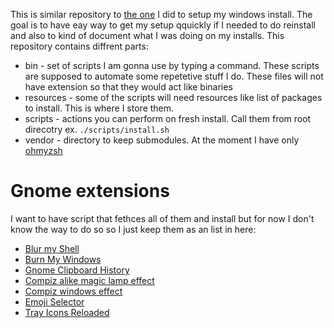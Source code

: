 This is similar repository to [the one](https://github.com/filipizydorczyk/windows-preparator) I did to setup my windows install. The goal is to have eay way to get my setup qquickly if I needed to do reinstall and also to kind of document what I was doing on my installs. This repository contains diffrent parts:

-   bin - set of scripts I am gonna use by typing a command. These scripts are supposed to automate some repetetive stuff I do. These files will not have extension so that they would act like binaries
-   resources - some of the scripts will need resources like list of packages to install. This is where I store them.
-   scripts - actions you can perform on fresh install. Call them from root direcotry ex. `./scripts/install.sh`
-   vendor - directory to keep submodules. At the moment I have only [ohmyzsh](https://github.com/ohmyzsh/ohmyzsh)

# Gnome extensions

I want to have script that fethces all of them and install but for now I don't know the way to do so so I just keep them as an list in here:

-   [Blur my Shell](https://github.com/aunetx/blur-my-shell)
-   [Burn My Windows](https://github.com/Schneegans/Burn-My-Windows)
-   [Gnome Clipboard History](https://github.com/SUPERCILEX/gnome-clipboard-history)
-   [Compiz alike magic lamp effect](https://github.com/hermes83/compiz-alike-magic-lamp-effect)
-   [Compiz windows effect](https://github.com/hermes83/compiz-windows-effect)
-   [Emoji Selector](https://github.com/maoschanz/emoji-selector-for-gnome)
-   [Tray Icons Reloaded](https://github.com/MartinPL/Tray-Icons-Reloaded)
